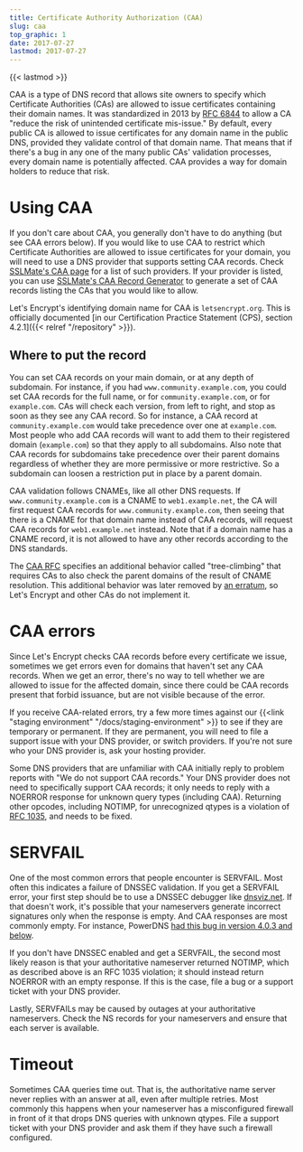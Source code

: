 ```yaml
---
title: Certificate Authority Authorization (CAA)
slug: caa
top_graphic: 1
date: 2017-07-27
lastmod: 2017-07-27
---
```


{{< lastmod >}}

CAA is a type of DNS record that allows site owners to specify which Certificate
Authorities (CAs) are allowed to issue certificates containing their domain names. It
was standardized in 2013 by [RFC 6844](https://tools.ietf.org/html/rfc6844) to
allow a CA "reduce the risk of unintended certificate mis-issue." By default,
every public CA is allowed to issue certificates for any domain name in the
public DNS, provided they validate control of that domain name. That means that
if there's a bug in any one of the many public CAs' validation processes, every
domain name is potentially affected. CAA provides a way for domain holders to
reduce that risk.

# Using CAA

If you don't care about CAA, you generally don't have to do anything (but see
CAA errors below). If you would like to use CAA to restrict which Certificate
Authorities are allowed to issue certificates for your domain, you will need to
use a DNS provider that supports setting CAA records. Check [SSLMate's CAA
page](https://sslmate.com/caa/support) for a list of such providers. If your
provider is listed, you can use
[SSLMate's CAA Record Generator](https://sslmate.com/caa/) to generate a
set of CAA records listing the CAs that you would like to allow.

Let's Encrypt's identifying domain name for CAA is `letsencrypt.org`. This is
officially documented [in our Certification Practice Statement
(CPS), section 4.2.1]({{< relref "/repository" >}}).

## Where to put the record

You can set CAA records on your main domain, or at any depth of subdomain.
For instance, if you had `www.community.example.com`, you could set CAA records
for the full name, or for `community.example.com`, or for `example.com`. CAs
will check each version, from left to right, and stop as soon as they see any
CAA record. So for instance, a CAA record at `community.example.com` would take
precedence over one at `example.com`. Most people who add CAA records will want
to add them to their registered domain (`example.com`) so that they apply to all
subdomains. Also note that CAA records for subdomains take precedence over their
parent domains regardless of whether they are more permissive or more
restrictive. So a subdomain can loosen a restriction put in place by a parent
domain.

CAA validation follows CNAMEs, like all other DNS requests. If
`www.community.example.com` is a CNAME to `web1.example.net`, the CA will first
request CAA records for `www.community.example.com`, then seeing that there is a
CNAME for that domain name instead of CAA records, will request CAA records for
`web1.example.net` instead. Note that if a domain name has a CNAME record, it is
not allowed to have any other records according to the DNS standards.

The [CAA RFC](https://tools.ietf.org/html/rfc6844) specifies an additional
behavior called "tree-climbing" that requires CAs to also check the parent
domains of the result of CNAME resolution. This additional behavior was later
removed by [an erratum](https://www.rfc-editor.org/errata/eid5065), so Let's
Encrypt and other CAs do not implement it.

# CAA errors

Since Let's Encrypt checks CAA records before every certificate we issue, sometimes
we get errors even for domains that haven't set any CAA records. When we
get an error, there's no way to tell whether we are allowed to issue for the
affected domain, since there could be CAA records present that forbid issuance,
but are not visible because of the error.

If you receive CAA-related errors, try a few more times against our {{<link "staging environment" "/docs/staging-environment" >}} to see if they
are temporary or permanent. If they are permanent, you will need to file a
support issue with your DNS provider, or switch providers. If you're not sure
who your DNS provider is, ask your hosting provider.

Some DNS providers that are unfamiliar with CAA initially reply to problem
reports with "We do not support CAA records." Your DNS provider does not need
to specifically support CAA records; it only needs to reply with a
NOERROR response for unknown query types (including CAA). Returning other
opcodes, including NOTIMP, for unrecognized qtypes is a violation of [RFC
1035](https://tools.ietf.org/html/rfc1035), and needs to be fixed.

# SERVFAIL

One of the most common errors that people encounter is SERVFAIL. Most often this
indicates a failure of DNSSEC validation. If you get a SERVFAIL error, your
first step should be to use a DNSSEC debugger like
[dnsviz.net](http://dnsviz.net/). If that doesn't work, it's possible that your
nameservers generate incorrect signatures only when the response is empty. And
CAA responses are most commonly empty.  For instance, PowerDNS [had this bug in
version 4.0.3 and below](https://community.letsencrypt.org/t/caa-servfail-changes/38298/2?u=jsha).

If you don't have DNSSEC enabled and get a SERVFAIL, the second most likely
reason is that your authoritative nameserver returned NOTIMP, which as described
above is an RFC 1035 violation; it should instead return NOERROR with an empty
response. If this is the case, file a bug or a support ticket with your DNS provider.

Lastly, SERVFAILs may be caused by outages at your authoritative nameservers.
Check the NS records for your nameservers and ensure that each server is
available.

# Timeout

Sometimes CAA queries time out. That is, the authoritative name server never
replies with an answer at all, even after multiple retries. Most commonly this
happens when your nameserver has a misconfigured firewall in front of it that
drops DNS queries with unknown qtypes. File a support ticket with your DNS
provider and ask them if they have such a firewall configured.
